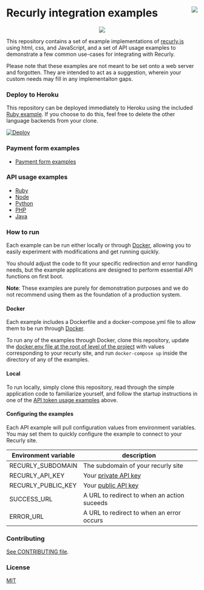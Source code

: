 <a href="https://heroku.com/deploy?template=https://github.com/recurly/recurly-js-examples/tree/main"><img align="right" src="https://www.herokucdn.com/deploy/button.png"></a>
Recurly integration examples
===================
<p align="center">
  <img src="https://i.imgur.com/irVHiPO.png" align="center">
</p>

This repository contains a set of example implementations of
[recurly.js][recurly-js] using html, css, and JavaScript, and a set of API usage
examples to demonstrate a few common use-cases for integrating with Recurly.

Please note that these examples are not meant to be set onto a web server and
forgotten. They are intended to act as a suggestion, wherein your custom needs
may fill in any implementaiton gaps.

### Deploy to Heroku

This repository can be deployed immediately to Heroku using the included [Ruby example](api/ruby).
If you choose to do this, feel free to delete the other language backends from your clone.

[![Deploy](https://www.herokucdn.com/deploy/button.png)](https://heroku.com/deploy)

### Payment form examples

- [Payment form examples][examples]

### API usage examples

- [Ruby](api/ruby)
- [Node](api/node)
- [Python](api/python)
- [PHP](api/php)
- [Java](api/java)

### How to run

Each example can be run either locally or through [Docker](https://docs.docker.com/), allowing you to easily experiment with modifications and get running quickly.

You should adjust the code to fit your specific redirection and error handling needs, but the example applications are designed to perform essential API functions on first boot.

**Note**: These examples are purely for demonstration purposes and we do not recommend using them as the foundation of a production system.

#### Docker

Each example includes a Dockerfile and a docker-compose.yml file to allow them to be run through [Docker](https://docs.docker.com/).

To run any of the examples through Docker, clone this repository, update the [docker.env file at the root of level of the project](https://github.com/recurly/recurly-integration-examples/blob/main/docker.env) with values corresponding to your recurly site, and run `docker-compose up` inside the directory of any of the examples.

#### Local

To run locally, simply clone this repository, read through the simple application code to
familiarize yourself, and follow the startup instructions in one of the [API
token usage examples](api) above.

#### Configuring the examples

Each API example will pull configuration values from environment variables. You may set
them to quickly configure the example to connect to your Recurly site.

| Environment variable | description |
| -------------------- | ----------- |
| RECURLY_SUBDOMAIN | The subdomain of your recurly site |
| RECURLY_API_KEY | Your [private API key][api-keys] |
| RECURLY_PUBLIC_KEY | Your [public API key][api-keys] |
| SUCCESS_URL | A URL to redirect to when an action suceeds |
| ERROR_URL | A URL to redirect to when an error occurs |

### Contributing

[See CONTRIBUTING file](CONTRIBUTING.md).

### License

[MIT](license.md)

[recurly-js]: https://github.com/recurly/recurly-js
[examples]: public
[api-keys]: https://app.recurly.com/go/integrations/api_keys
